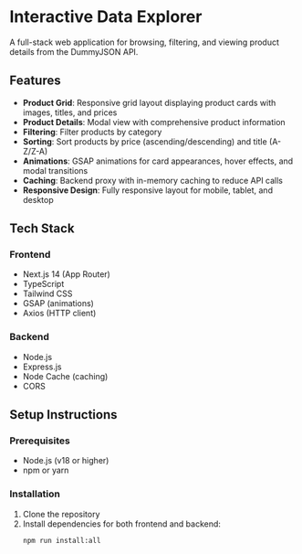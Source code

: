 # Interactive Data Explorer

A full-stack web application for browsing, filtering, and viewing product details from the DummyJSON API.

## Features

- **Product Grid**: Responsive grid layout displaying product cards with images, titles, and prices
- **Product Details**: Modal view with comprehensive product information
- **Filtering**: Filter products by category
- **Sorting**: Sort products by price (ascending/descending) and title (A-Z/Z-A)
- **Animations**: GSAP animations for card appearances, hover effects, and modal transitions
- **Caching**: Backend proxy with in-memory caching to reduce API calls
- **Responsive Design**: Fully responsive layout for mobile, tablet, and desktop

## Tech Stack

### Frontend
- Next.js 14 (App Router)
- TypeScript
- Tailwind CSS
- GSAP (animations)
- Axios (HTTP client)

### Backend
- Node.js
- Express.js
- Node Cache (caching)
- CORS

## Setup Instructions

### Prerequisites
- Node.js (v18 or higher)
- npm or yarn

### Installation

1. Clone the repository
2. Install dependencies for both frontend and backend:
   ```bash
   npm run install:all